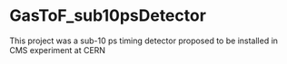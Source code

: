 # GasToF_sub10psDetector
This project was a sub-10 ps timing detector proposed to be installed in CMS experiment at CERN
